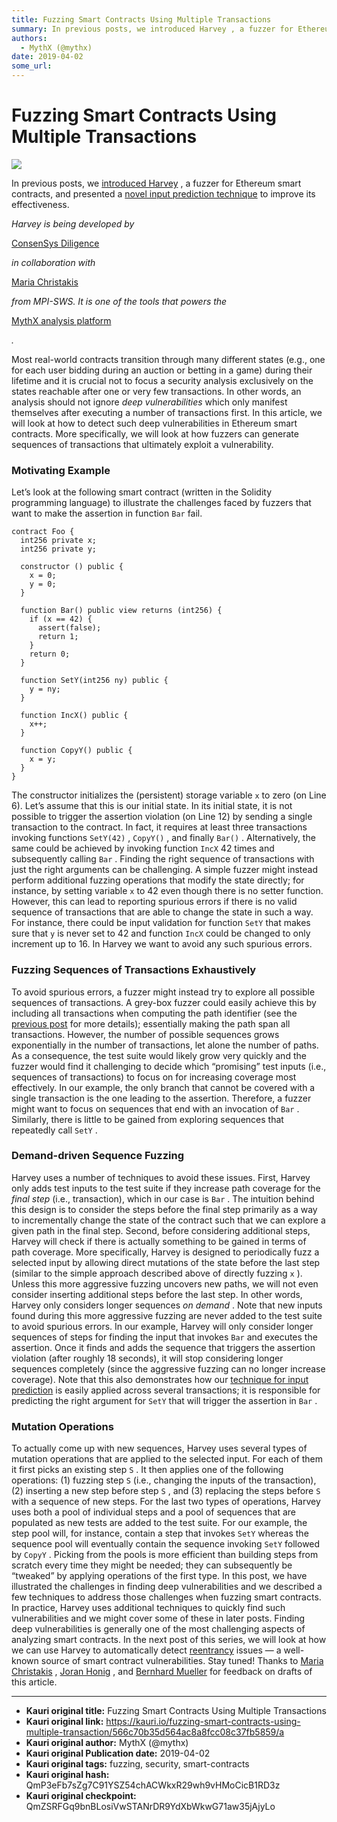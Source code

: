 ```yaml
---
title: Fuzzing Smart Contracts Using Multiple Transactions
summary: In previous posts, we introduced Harvey , a fuzzer for Ethereum smart contracts, and presented a novel input prediction technique to improve its effectiveness. Harvey is being developed by ConsenSys Diligence in collaboration with Maria Christakis from MPI-SWS. It is one of the tools that powers the MythX analysis platform . Most real-world contracts transition through many different states (e.g., one for each user bidding during an auction or betting in a game) during their lifetime and it is c
authors:
  - MythX (@mythx)
date: 2019-04-02
some_url: 
---
```


# Fuzzing Smart Contracts Using Multiple Transactions

![](https://ipfs.infura.io/ipfs/QmPGrTmXhqNeVGJ85nYeqAijteW7xeaW4CbXbmzF496u7y)


In previous posts, we 
[introduced Harvey](https://medium.com/consensys-diligence/finding-vulnerabilities-in-smart-contracts-175c56affe2)
 , a fuzzer for Ethereum smart contracts, and presented a 
[novel input prediction technique](https://medium.com/consensys-diligence/fuzzing-smart-contracts-using-input-prediction-29b30ba8055c)
 to improve its effectiveness.
 
_Harvey is being developed by_
  
[ConsenSys Diligence](https://consensys.net/diligence)
  
_in collaboration with_
  
[Maria Christakis](https://mariachris.github.io)
  
_from MPI-SWS. It is one of the tools that powers the_
  
[MythX analysis platform](https://mythx.io)
  
_._
 
Most real-world contracts transition through many different states (e.g., one for each user bidding during an auction or betting in a game) during their lifetime and it is crucial not to focus a security analysis exclusively on the states reachable after one or very few transactions. In other words, an analysis should not ignore 
_deep vulnerabilities_
 which only manifest themselves after executing a number of transactions first.
In this article, we will look at how to detect such deep vulnerabilities in Ethereum smart contracts. More specifically, we will look at how fuzzers can generate sequences of transactions that ultimately exploit a vulnerability.

### Motivating Example
Let’s look at the following smart contract (written in the Solidity programming language) to illustrate the challenges faced by fuzzers that want to make the assertion in function 
`Bar`
 fail.

```
contract Foo {
  int256 private x;
  int256 private y;

  constructor () public {
    x = 0;
    y = 0;
  }

  function Bar() public view returns (int256) {
    if (x == 42) {
      assert(false);
      return 1;
    }
    return 0;
  }

  function SetY(int256 ny) public {
    y = ny;
  }

  function IncX() public {
    x++;
  }

  function CopyY() public {
    x = y;
  }
}

```


The constructor initializes the (persistent) storage variable 
`x`
 to zero (on Line 6). Let’s assume that this is our initial state. In its initial state, it is not possible to trigger the assertion violation (on Line 12) by sending a single transaction to the contract. In fact, it requires at least three transactions invoking functions 
`SetY(42)`
 , 
`CopyY()`
 , and finally 
`Bar()`
 . Alternatively, the same could be achieved by invoking function 
`IncX`
 42 times and subsequently calling 
`Bar`
 . Finding the right sequence of transactions with just the right arguments can be challenging.
A simple fuzzer might instead perform additional fuzzing operations that modify the state directly; for instance, by setting variable 
`x`
 to 42 even though there is no setter function. However, this can lead to reporting spurious errors if there is no valid sequence of transactions that are able to change the state in such a way. For instance, there could be input validation for function 
`SetY`
 that makes sure that 
`y`
 is never set to 42 and function 
`IncX`
 could be changed to only increment up to 16.
In Harvey we want to avoid any such spurious errors.

### Fuzzing Sequences of Transactions Exhaustively
To avoid spurious errors, a fuzzer might instead try to explore all possible sequences of transactions. A grey-box fuzzer could easily achieve this by including all transactions when computing the path identifier (see the 
[previous post](https://medium.com/consensys-diligence/finding-vulnerabilities-in-smart-contracts-175c56affe2)
 for more details); essentially making the path span all transactions. However, the number of possible sequences grows exponentially in the number of transactions, let alone the number of paths. As a consequence, the test suite would likely grow very quickly and the fuzzer would find it challenging to decide which “promising” test inputs (i.e., sequences of transactions) to focus on for increasing coverage most effectively.
In our example, the only branch that cannot be covered with a single transaction is the one leading to the assertion. Therefore, a fuzzer might want to focus on sequences that end with an invocation of 
`Bar`
 . Similarly, there is little to be gained from exploring sequences that repeatedly call 
`SetY`
 .

### Demand-driven Sequence Fuzzing
Harvey uses a number of techniques to avoid these issues. First, Harvey only adds test inputs to the test suite if they increase path coverage for the 
_final step_
 (i.e., transaction), which in our case is 
`Bar`
 . The intuition behind this design is to consider the steps before the final step primarily as a way to incrementally change the state of the contract such that we can explore a given path in the final step.
Second, before considering additional steps, Harvey will check if there is actually something to be gained in terms of path coverage. More specifically, Harvey is designed to periodically fuzz a selected input by allowing direct mutations of the state before the last step (similar to the simple approach described above of directly fuzzing 
`x`
 ). Unless this more aggressive fuzzing uncovers new paths, we will not even consider inserting additional steps before the last step. In other words, Harvey only considers longer sequences 
_on demand_
 . Note that new inputs found during this more aggressive fuzzing are never added to the test suite to avoid spurious errors.
In our example, Harvey will only consider longer sequences of steps for finding the input that invokes 
`Bar`
 and executes the assertion. Once it finds and adds the sequence that triggers the assertion violation (after roughly 18 seconds), it will stop considering longer sequences completely (since the aggressive fuzzing can no longer increase coverage). Note that this also demonstrates how our 
[technique for input prediction](https://medium.com/consensys-diligence/fuzzing-smart-contracts-using-input-prediction-29b30ba8055c)
 is easily applied across several transactions; it is responsible for predicting the right argument for 
`SetY`
 that will trigger the assertion in 
`Bar`
 .

### Mutation Operations
To actually come up with new sequences, Harvey uses several types of mutation operations that are applied to the selected input. For each of them it first picks an existing step 
`S`
 . It then applies one of the following operations: (1) fuzzing step 
`S`
 (i.e., changing the inputs of the transaction), (2) inserting a new step before step 
`S`
 , and (3) replacing the steps before 
`S`
 with a sequence of new steps.
For the last two types of operations, Harvey uses both a pool of individual steps and a pool of sequences that are populated as new tests are added to the test suite. For our example, the step pool will, for instance, contain a step that invokes 
`SetY`
 whereas the sequence pool will eventually contain the sequence invoking 
`SetY`
 followed by 
`CopyY`
 . Picking from the pools is more efficient than building steps from scratch every time they might be needed; they can subsequently be “tweaked” by applying operations of the first type.
In this post, we have illustrated the challenges in finding deep vulnerabilities and we described a few techniques to address those challenges when fuzzing smart contracts. In practice, Harvey uses additional techniques to quickly find such vulnerabilities and we might cover some of these in later posts. Finding deep vulnerabilities is generally one of the most challenging aspects of analyzing smart contracts.
In the next post of this series, we will look at how we can use Harvey to automatically detect 
[reentrancy](https://smartcontractsecurity.github.io/SWC-registry/docs/SWC-107)
 issues — a well-known source of smart contract vulnerabilities. Stay tuned!
Thanks to 
[Maria Christakis](https://mariachris.github.io)
 , 
[Joran Honig](https://twitter.com/joranhonig)
 , and 
[Bernhard Mueller](https://twitter.com/muellerberndt)
 for feedback on drafts of this article.



---

- **Kauri original title:** Fuzzing Smart Contracts Using Multiple Transactions
- **Kauri original link:** https://kauri.io/fuzzing-smart-contracts-using-multiple-transaction/566c70b35d564ac8a8fcc08c37fb5859/a
- **Kauri original author:** MythX (@mythx)
- **Kauri original Publication date:** 2019-04-02
- **Kauri original tags:** fuzzing, security, smart-contracts
- **Kauri original hash:** QmP3eFb7sZg7C91YSZ54chACWkxR29wh9vHMoCicB1RD3z
- **Kauri original checkpoint:** QmZSRFGq9bnBLosiVwSTANrDR9YdXbWkwG71aw35jAjyLo



